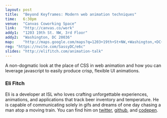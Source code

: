 ```yaml
---
layout: post
title:  "Beyond Keyframes: Modern web animation techniques"
time:   6:30pm
venue:  "Canvas Coworking Space"
link:   "http://canvas.co/work"
addy1:  "1203 19th St. NW, 3rd Floor"
addy2:  "Washington, DC 20036"
map:    "http://maps.google.com/maps?q=1203+19th+St+NW,+Washington,+DC+20036"
reg: "https://nvite.com/SassyDC/e6c"
slides: "http://elifitch.com/animation-talk"
---
```


A non-dogmatic look at the place of CSS in web animation and how you can leverage javascript to easily produce crisp, flexible UI animations. 

### Eli Fitch

Eli is a developer at ISL who loves crafting unforgettable experiences, animations, and applications that track beer inventory and temperature.  He is capable of communicating solely in gifs and dreams of one day chasing a man atop a moving train.  You can find him on [twitter](http://twitter.com/elifitch), [github](http://github.com/elifitch), and [codepen](http://codepen.io/EliFitch).

